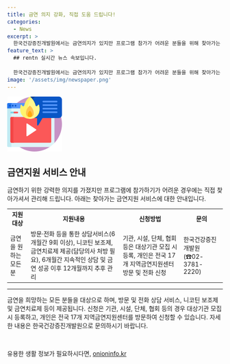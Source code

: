 ```yaml
---
title: 금연 의지 강화, 직접 도움 드립니다!
categories:
  - News
excerpt: >
  한국건강증진개발원에서는 금연의지가 있지만 프로그램 참가가 어려운 분들을 위해 찾아가는 금연지원 서비스를 제공합니다. 방문 및 전화 상담서비스와 니코틴 보조제, 금연치료제를 제공하며, 6개월간의 지속적인 상담과 금연 성공 이후 12개월까지의 추후 관리를 지원합니다. 대상기관 모집 시 등록하거나 전국 17개 지역금연지원센터를 방문하거나 전화로 신청할 수 있습니다. 문의는 한국건강증진개발원(☎0237812220)으로 가능합니다.
feature_text: >
  ## rentn 실시간 뉴스 속보입니다.

  한국건강증진개발원에서는 금연의지가 있지만 프로그램 참가가 어려운 분들을 위해 찾아가는 금연지원 서비스를 제공합니다. 방문 및 전화 상담서비스와 니코틴 보조제, 금연치료제를 제공하며, 6개월간의 지속적인 상담과 금연 성공 이후 12개월까지의 추후 관리를 지원합니다. 대상기관 모집 시 등록하거나 전국 17개 지역금연지원센터를 방문하거나 전화로 신청할 수 있습니다. 문의는 한국건강증진개발원(☎0237812220)으로 가능합니다.
image: '/assets/img/newspaper.png'
---
```


<p><img src="/assets/img/news.png" alt="rentncar 속보" /></p>

<h2 data-ke-size="size26">금연지원 서비스 안내</h2>

<p data-ke-size="size16">금연하기 위한 강력한 의지를 가졌지만 프로그램에 참가하기가 어려운 경우에는 직접 찾아가셔서 관리해 드립니다. 아래는 찾아가는 금연지원 서비스에 대한 안내입니다.</p>

<table>
<tbody>
<tr>
<td style="text-align: center; height: 17px;"><b>지원대상</b></td>
<td style="text-align: center; height: 17px;"><b>지원내용</b></td>
<td style="text-align: center; height: 17px;"><b>신청방법</b></td>
<td style="text-align: center; height: 17px;"><b>문의</b></td>
</tr>
<tr>
<td>금연을 원하는 모든 분</td>
<td>방문·전화 등을 통한 상담서비스(6개월간 9회 이상), 니코틴 보조제, 금연치료제 제공(담당의사 처방 필요), 6개월간 지속적인 상담 및 금연 성공 이후 12개월까지 추후 관리</td>
<td>기관, 시설, 단체, 협회 등은 대상기관 모집 시 등록, 개인은 전국 17개 지역금연지원센터 방문 및 전화 신청</td>
<td>한국건강증진개발원 (☎02-3781-2220)</td>
</tr>
</tbody>
</table>

<hr>

<p data-ke-size="size16">금연을 희망하는 모든 분들을 대상으로 하며, 방문 및 전화 상담 서비스, 니코틴 보조제 및 금연치료제 등이 제공됩니다. 신청은 기관, 시설, 단체, 협회 등의 경우 대상기관 모집 시 등록하고, 개인은 전국 17개 지역금연지원센터를 방문하여 신청할 수 있습니다. 자세한 내용은 한국건강증진개발원으로 문의하시기 바랍니다.</p>

<p data-ke-size="size16">&nbsp;</p>
유용한 생활 정보가 필요하시다면, <a href="https://onioninfo.kr" rel="dofollow">onioninfo.kr</a>


